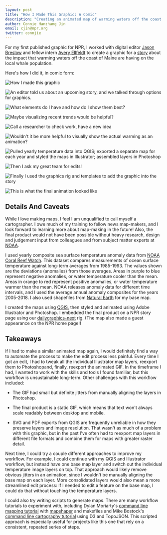 ```yaml
---
layout: post
title: "How I Made This Graphic: A Comic"
description: "Creating an animated map of warming waters off the coast of Maine"
author: Connie Hanzhang Jin
email: cjin@npr.org
twitter: connjie
---
```


For my first published graphic for NPR, I worked with digital editor [Jason Breslow](https://www.npr.org/people/619177672/jason-breslow) and fellow intern [Avery Ellfeldt](https://www.npr.org/people/777020223/avery-ellfeldt) to create a graphic for a [story](https://www.npr.org/2019/10/06/766401296/the-gulf-of-maine-is-warming-and-its-whales-are-disappearing) about the impact that warming waters off the coast of Maine are having on the local whale population.

Here's how I did it, in comic form:

![How I made this graphic](/img/posts/2020-01-14-whale-maps-comic/comic-1.gif)

![An editor told us about an upcoming story, and we talked through options for graphics.](/img/posts/2020-01-14-whale-maps-comic/comic-2.jpg)

![What elements do I have and how do I show them best?](/img/posts/2020-01-14-whale-maps-comic/comic-3.jpg)

![Maybe visualizing recent trends would be helpful?](/img/posts/2020-01-14-whale-maps-comic/comic-4.jpg)

![Call a researcher to check work, have a new idea](/img/posts/2020-01-14-whale-maps-comic/comic-5.jpg)

![Wouldn't it be more helpful to visually show the actual warming as an animation?](/img/posts/2020-01-14-whale-maps-comic/comic-6.gif)

![Pulled yearly temperature data into QGIS; exported a separate map for each year and styled the maps in Illustrator; assembled layers in Photoshop](/img/posts/2020-01-14-whale-maps-comic/comic-7.jpg)

![Then I ask my great team for edits!](/img/posts/2020-01-14-whale-maps-comic/comic-8.jpg)

![Finally I used the graphics rig and templates to add the graphic into the story](/img/posts/2020-01-14-whale-maps-comic/comic-9.jpg)

![This is what the final animation looked like](/img/posts/2020-01-14-whale-maps-comic/comic-10.gif)

## Details And Caveats

While I love making maps, I feel I am unqualified to call myself a cartographer. I owe much of my training to fellow news map-makers, and I look forward to learning more about map-making in the future! Also, the final product would not have been possible without heavy research, design and judgement input from colleagues and from subject matter experts at [NOAA](https://www.noaa.gov/).  

I used yearly composite sea surface temperature anomaly data from [NOAA Coral Reef Watch](https://coralreefwatch.noaa.gov/satellite/hdf/index.php). This dataset compares measurements of ocean surface temperature against long-term averages from 1985-1993. The values shown are the deviations (anomalies) from those averages. Areas in purple to blue represent negative anomalies, or water temperature cooler than the mean. Areas in orange to red represent positive anomalies, or water temperature warmer than the mean. NOAA releases anomaly data for different time intervals, and I used the average annual anomaly composites for the years 2005-2018. I also used shapefiles from [Natural Earth](http://naturalearthdata.com/) for my base map.

I created the maps using [QGIS](https://www.qgis.org/en/site/), then styled and animated using Adobe Illustrator and Photoshop. I embedded the final product on a NPR story page using our [dailygraphics-next](https://github.com/nprapps/dailygraphics-next) rig. (The map also made a guest appearance on the NPR home page!)

## Takeaways

If I had to make a similar animated map again, I would definitely find a way to automate the process to make the edit process less painful. Every time I got an edit, I had to tweak all the individual Illustrator map layers, reexport them to Photoshopand, finally, reexport the animated GIF. In the timeframe I had, I wanted to work with the skills and tools I found familiar, but this workflow is unsustainable long-term. Other challenges with this workflow included:

* The GIF had small but definite jitters from manually aligning the layers in Photoshop.

* The final product is a static GIF, which means that text won't always scale readably between desktop and mobile.

* SVG and PDF exports from QGIS are frequently unreliable in how they preserve layers and image resolution. That wasn't as much of a problem with this graphic, but in the past I've often had to reexport map layers in different file formats and combine them for maps with greater raster detail.

Next time, I could try a couple different approaches to improve my workflow. For example, I could continue with my QGIS and Illustrator workflow, but instead have one base map layer and switch out the individual temperature image layers on top. That approach would likely remove obvious jitters in an animation, since I wouldn't be manually aligning the base map on each layer. More consolidated layers would also mean a more streamlined edit process: If I needed to edit a feature on the base map, I could do that without touching the temperature layers.

I could also try writing scripts to generate maps. There are many workflow tutorials to experiment with, including Dylan Moriarty's [command line mapping tutorial](https://moriartynaps.org/command-carto-part-one/) with [mapshaper](https://mapshaper.org/) and makefiles and Mike Bostock's [command line cartography tutorial](https://medium.com/@mbostock/command-line-cartography-part-1-897aa8f8ca2c) using D3 and TopoJSON. This scripted approach is especially useful for projects like this one that rely on a consistent, repeated series of steps.
